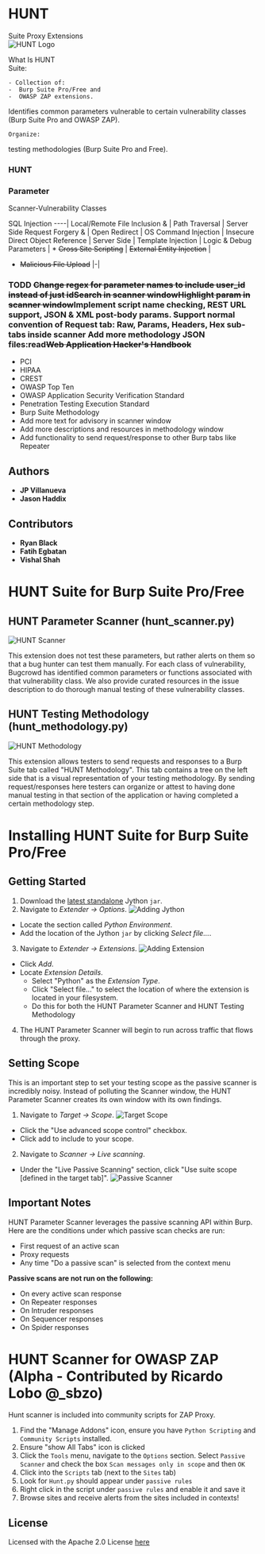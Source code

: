 # HUNT
 Suite Proxy Extensions  
		![HUNT Logo](/images/logo.png)

What Is HUNT   
			Suite:
        
								
	- Collection of:
	-  Burp Suite Pro/Free and
    -  OWASP ZAP extensions.

Identifies common parameters vulnerable to certain vulnerability classes
(Burp Suite Pro and OWASP ZAP).

    Organize:
testing methodologies 
(Burp Suite Pro and Free).

### HUNT
### Parameter
Scanner-Vulnerability Classes


SQL Injection
----|
 Local/Remote File Inclusion &
|	  Path Traversal
| Server Side Request Forgery & 
| Open Redirect
| OS Command Injection
| Insecure Direct Object Reference
| Server Side
| Template Injection
|  Logic & Debug Parameters
| * ~~Cross Site Scripting~~
| ~~External Entity Injection~~ |
* ~~Malicious File Upload~~
|-|

### TODD  ~~Change regex for parameter names to include user_id instead of just id~~~~Search in scanner window~~~~Highlight param in scanner window~~Implement script name checking, REST URL support, JSON & XML post-body params. Support normal convention of Request tab: Raw, Params, Headers, Hex sub-tabs inside scanner Add more methodology JSON files:read~~Web Application Hacker's Handbook~~
 * PCI
 * HIPAA
  * CREST
  * OWASP Top Ten
  * OWASP Application Security Verification Standard
  * Penetration Testing Execution Standard
  * Burp Suite Methodology
* Add more text for advisory in scanner window
* Add more descriptions and resources in methodology window
* Add functionality to send request/response to other Burp tabs like Repeater

## Authors

* **JP Villanueva**
* **Jason Haddix**

## Contributors
* **Ryan Black**
* **Fatih Egbatan**
* **Vishal Shah**


# HUNT Suite for Burp Suite Pro/Free

## HUNT Parameter Scanner (hunt_scanner.py)

![HUNT Scanner](/images/scanner.png)

This extension does not test these parameters, but rather alerts on them so that a bug hunter can test them manually. For each class of vulnerability, Bugcrowd has identified common parameters or functions associated with that vulnerability class. We also provide curated resources in the issue description to do thorough manual testing of these vulnerability classes.

## HUNT Testing Methodology (hunt_methodology.py)

![HUNT Methodology](/images/methodology.png)

This extension allows testers to send requests and responses to a Burp Suite tab called "HUNT Methodology". This tab contains a tree on the left side that is a visual representation of your testing methodology. By sending request/responses here testers can organize or attest to having done manual testing in that section of the application or having completed a certain methodology step.

# Installing HUNT Suite for Burp Suite Pro/Free

## Getting Started
1. Download the [latest standalone](http://www.jython.org/downloads.html) Jython `jar`.
2. Navigate to *Extender -> Options*. 
  ![Adding Jython](/images/jython.png)
  * Locate the section called *Python Environment*.
  * Add the location of the Jython `jar` by clicking *Select file...*.
3. Navigate to *Extender -> Extensions*.
  ![Adding Extension](/images/extension.png)
  * Click *Add*.
  * Locate *Extension Details*.
    * Select "Python" as the *Extension Type*.
    * Click "Select file..." to select the location of where the extension is located in your filesystem.
    * Do this for both the HUNT Parameter Scanner and HUNT Testing Methodology
4. The HUNT Parameter Scanner will begin to run across traffic that flows through the proxy.

## Setting Scope
This is an important step to set your testing scope as the passive scanner is incredibly noisy. Instead of polluting the Scanner window, the HUNT Parameter Scanner creates its own window with its own findings.
1. Navigate to *Target -> Scope*.
  ![Target Scope](/images/target_scope.png)
  * Click the "Use advanced scope control" checkbox.
  * Click add to include to your scope.
2. Navigate to *Scanner -> Live scanning*.
  * Under the "Live Passive Scanning" section, click "Use suite scope \[defined in the target tab\]".
  ![Passive Scanner](/images/passive_scanner.png)

## Important Notes
HUNT Parameter Scanner leverages the passive scanning API within Burp. Here are the conditions under which passive scan checks are run: 
* First request of an active scan
* Proxy requests
* Any time "Do a passive scan" is selected from the context menu

**Passive scans are not run on the following:**
* On every active scan response
* On Repeater responses
* On Intruder responses
* On Sequencer responses
* On Spider responses

# HUNT Scanner for OWASP ZAP (Alpha - Contributed by Ricardo Lobo @_sbzo)
Hunt scanner is included into community scripts for ZAP Proxy.

1. Find the "Manage Addons" icon, ensure you have ``` Python Scripting ``` and ``` Community Scripts ``` installed.
2. Ensure "show All Tabs" icon is clicked
3. Click the ```Tools``` menu, navigate to the ```Options``` section. Select ```Passive Scanner``` and check the box ```Scan messages only in scope``` and then ```OK```
4. Click into the ``` Scripts ``` tab (next to the  ``` Sites ``` tab)
5. Look for ``` Hunt.py ``` should appear under ```passive rules```
6. Right click in the script under ```passive rules``` and enable it and save it
7. Browse sites and receive alerts from the sites included in contexts!

## License
Licensed with the Apache 2.0 License [here](https://github.com/bugcrowd/HUNT/blob/master/license)
